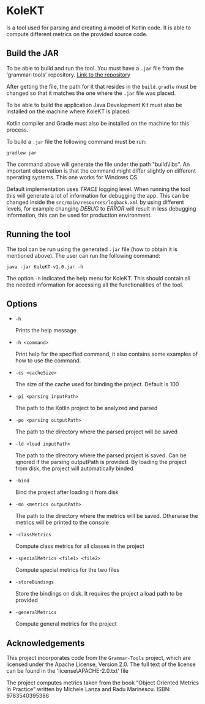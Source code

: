 # KoleKT
Is a tool used for parsing and creating a model of Kotlin code. It is able
to compute different metrics on the provided source code.

## Build the JAR
To be able to build and run the tool. You must have a ```.jar``` file from the 'grammar-tools'
repository. [Link to the repository](https://github.com/Kotlin/grammar-tools)

After getting the file, the path for it that resides in the ```build.gradle``` must be changed
so that it matches the one where the ```.jar``` file was placed.

To be able to build the application Java Development Kit must also be installed on the
machine where KoleKT is placed.

Kotlin compiler and Gradle must also be installed on the machine for this process.

To build a ```.jar``` file the following command must be run:
```shell
gradlew jar
```
The command above will generate the file under the path "build\libs". An important observation
is that the command might differ slightly on different operating systems. This one
works for Windows OS.

Default implementation uses _TRACE_ logging level. When running the tool this will generate
a lot of information for debugging the app. This can be changed inside the `src/main/resources/logback.xml`
by using different levels, for example changing *DEBUG* to *ERROR* will result in less debugging
information, this can be used for production environment.


## Running the tool
The tool can be run using the generated ```.jar``` file (how to obtain it is mentioned above).
The user can run the following command:
```shell
java -jar KoleKT-v1.0.jar -h
```
The option `-h` indicated the help menu for KoleKT. This should contain all the needed
information for accessing all the functionalities of the tool.

## Options

- `-h`

   Prints the help message


- `-h <command>`

  Print help for the specified command, it also contains some examples of how to use the command.


- `-cs <cacheSize>`

  The size of the cache used for binding the project. Default is 100


- `-pi <parsing inputPath>`

  The path to the Kotlin project to be analyzed and parsed


- `-po <parsing outputPath>`

  The path to the directory where the parsed project will be saved


- `-ld <load inputPath> `

  The path to the directory where the parsed project is saved. Can be ignored if the parsing outputPath is provided.
  By loading the project from disk, the project will automatically binded


- `-bind`

  Bind the project after loading it from disk


- `-mo <metrics outputPath>`

  The path to the directory where the metrics will be saved. Otherwise the metrics will be printed to the console


- `-classMetrics`

  Compute class metrics for all classes in the project


- `-specialMetrics <file1> <file2>`

  Compute special metrics for the two files


- `-storeBindings`

  Store the bindings on disk. It requires the project a load path to be provided


- `-generalMetrics `

  Compute general metrics for the project


## Acknowledgements
This project incorporates code from the ```Grammar-Tools``` project, which are licensed 
under the Apache License, Version 2.0. The full text of the license can be found in the
'license\APACHE-2.0.txt' file

The project computes metrics taken from the book “Object Oriented Metrics In
Practice” written by Michele Lanza and Radu Marinescu. ISBN: 9783540395386

